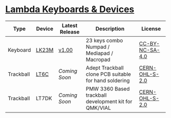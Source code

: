 # [Lambda Keyboards & Devices](https://lambdakb.dev)

| Type      | Device  | Latest Release       | Description                                           | License           |
| --------- | ------- | -------------------- | ----------------------------------------------------- | ----------------- |
| Keyboard  | [LK23M] | [v1.00][LK23M v1.00] | 23 keys combo Numpad / Mediapad / Macropad            | [CC-BY-NC-SA-4.0] |
| Trackball | [LT6C]  | _Coming Soon_        | Adept Trackball clone PCB suitable for hand soldering | [CERN-OHL-S-2.0]  |
| Trackball | LT7DK   | _Coming Soon_        | PMW 3360 Based trackball development kit for QMK/VIAL | [CERN-OHL-S-2.0]  |

[LK23M]: https://github.com/lambdakb/keyboard-lk23m
[LK23M Doc]: https://lambdakb.dev/devices/lk23m/
[LK23M v1.00]: https://github.com/lambdakb/keyboard-lk23m/releases/tag/v1.00
[LT6C]: https://github.com/lambdakb/trackball-lt6c
[LT6C Doc]: https://lambdakb.dev/devices/lt6c/
[LT7DK Doc]: https://lambdakb.dev/devices/lt6dk/
[CC-BY-NC-SA-4.0]: https://creativecommons.org/licenses/by-nc-sa/4.0/
[CERN-OHL-S-2.0]: https://opensource.org/license/cern-ohl-s
